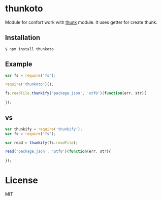 # thunkoto

  Module for confort work with [thunk](https://www.npmjs.com/package/thunkify) module. It uses getter for create thunk.

## Installation

```
$ npm install thunkoto
```
## Example
```js 
var fs = require('fs');

require('thunkoto')();

fs.readFile.thunkify('package.json', 'utf8')(function(err, str){
  
});
```

## vs

```js
var thunkify = require('thunkify');
var fs = require('fs');

var read = thunkify(fs.readFile);

read('package.json', 'utf8')(function(err, str){
  
});
```

# License

  MIT
